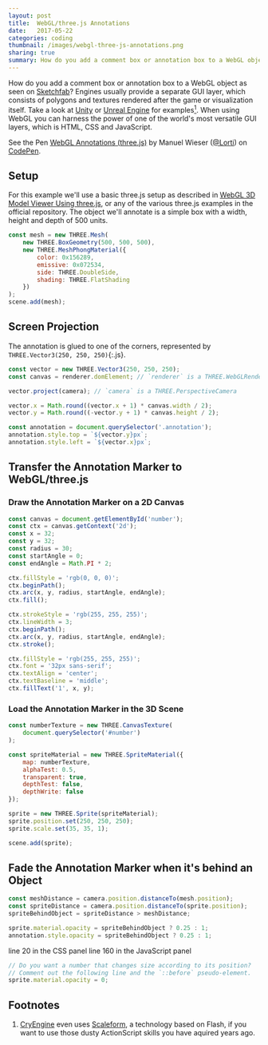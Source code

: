 ```yaml
---
layout: post
title:  WebGL/three.js Annotations
date:   2017-05-22
categories: coding
thumbnail: /images/webgl-three-js-annotations.png
sharing: true
summary: How do you add a comment box or annotation box to a WebGL object as seen on Sketchfab? When using WebGL you can harness the power of one of the world's most versatile GUI layers, which is HTML, CSS and JavaScript.
---
```


How do you add a comment box or annotation box to a WebGL object as seen on [Sketchfab][Dodo]? Engines usually provide a separate GUI layer, which consists of polygons and textures rendered after the game or visualization itself. Take a look at [Unity] or [Unreal Engine] for examples[<sup>1</sup>](#1). When using WebGL you can harness the power of one of the world's most versatile GUI layers, which is HTML, CSS and JavaScript.

<p data-height="480" data-theme-id="0" data-slug-hash="Vbppap" data-default-tab="result" data-user="Lorti" data-embed-version="2" data-pen-title="WebGL Annotations (three.js)" class="codepen">See the Pen <a href="http://codepen.io/Lorti/pen/Vbppap/">WebGL Annotations (three.js)</a> by Manuel Wieser (<a href="http://codepen.io/Lorti">@Lorti</a>) on <a href="http://codepen.io">CodePen</a>.</p>
<script async src="https://production-assets.codepen.io/assets/embed/ei.js"></script>

## Setup

For this example we'll use a basic three.js setup as described in [WebGL 3D Model Viewer Using three.js], or any of the various three.js examples in the official repository. The object we'll annotate is a simple box with a width, height and depth of 500 units.

``` js
const mesh = new THREE.Mesh(
    new THREE.BoxGeometry(500, 500, 500),
    new THREE.MeshPhongMaterial({
        color: 0x156289,
        emissive: 0x072534,
        side: THREE.DoubleSide,
        shading: THREE.FlatShading
    })
);
scene.add(mesh);
```

## Screen Projection

The annotation is glued to one of the corners, represented by `THREE.Vector3(250, 250, 250)`{:.js}.

``` js
const vector = new THREE.Vector3(250, 250, 250);
const canvas = renderer.domElement; // `renderer` is a THREE.WebGLRenderer

vector.project(camera); // `camera` is a THREE.PerspectiveCamera

vector.x = Math.round((vector.x + 1) * canvas.width / 2);
vector.y = Math.round((-vector.y + 1) * canvas.height / 2);

const annotation = document.querySelector('.annotation');
annotation.style.top = `${vector.y}px`;
annotation.style.left = `${vector.x}px`;
```

## Transfer the Annotation Marker to WebGL/three.js

### Draw the Annotation Marker on a 2D Canvas

``` js
const canvas = document.getElementById('number');
const ctx = canvas.getContext('2d');
const x = 32;
const y = 32;
const radius = 30;
const startAngle = 0;
const endAngle = Math.PI * 2;

ctx.fillStyle = 'rgb(0, 0, 0)';
ctx.beginPath();
ctx.arc(x, y, radius, startAngle, endAngle);
ctx.fill();

ctx.strokeStyle = 'rgb(255, 255, 255)';
ctx.lineWidth = 3;
ctx.beginPath();
ctx.arc(x, y, radius, startAngle, endAngle);
ctx.stroke();

ctx.fillStyle = 'rgb(255, 255, 255)';
ctx.font = '32px sans-serif';
ctx.textAlign = 'center';
ctx.textBaseline = 'middle';
ctx.fillText('1', x, y);
```

### Load the Annotation Marker in the 3D Scene

``` js
const numberTexture = new THREE.CanvasTexture(
    document.querySelector('#number')
);

const spriteMaterial = new THREE.SpriteMaterial({
    map: numberTexture,
    alphaTest: 0.5,
    transparent: true,
    depthTest: false,
    depthWrite: false
});

sprite = new THREE.Sprite(spriteMaterial);
sprite.position.set(250, 250, 250);
sprite.scale.set(35, 35, 1);

scene.add(sprite);
```

## Fade the Annotation Marker when it's behind an Object

``` js
const meshDistance = camera.position.distanceTo(mesh.position);
const spriteDistance = camera.position.distanceTo(sprite.position);
spriteBehindObject = spriteDistance > meshDistance;

sprite.material.opacity = spriteBehindObject ? 0.25 : 1;
annotation.style.opacity = spriteBehindObject ? 0.25 : 1;
```

line 20 in the CSS panel
line 160 in the JavaScript panel

``` js
// Do you want a number that changes size according to its position?
// Comment out the following line and the `::before` pseudo-element.
sprite.material.opacity = 0;
```



## Footnotes

1. <a name="1"></a>[CryEngine] even uses [Scaleform], a technology based on Flash, if you want to use those dusty ActionScript skills you have aquired years ago.



[Dodo]: https://sketchfab.com/models/ad10226b4f7a451ea23920a556c72a90
[Unity]: https://docs.unity3d.com/Manual/UISystem.html
[Unreal Engine]: https://docs.unrealengine.com/latest/INT/Engine/UMG/
[CryEngine]: http://docs.cryengine.com/display/SDKDOC4/User+Interface
[Scaleform]: https://www.autodesk.com/products/scaleform/overview
[WebGL 3D Model Viewer Using three.js]: https://manu.ninja/webgl-3d-model-viewer-using-three-js

